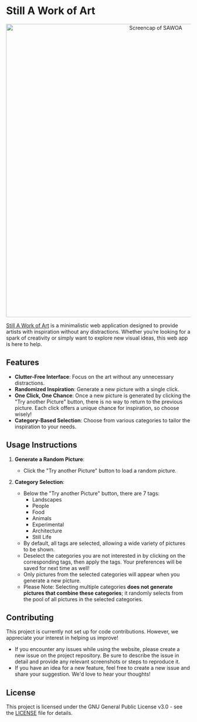 # Still A Work of Art

<p align="center">
<img src="https://github.com/Web-D-By-AB/Still-A-Work-of-Art/assets/67232969/c6da5b91-c641-4858-aa87-158e3a5d51ef" alt="Screencap of SAWOA" width="800"/>
</p>

[Still A Work of Art](https://still-a-work-of-art.netlify.app/) is a minimalistic web application designed to provide artists with inspiration without any distractions. Whether you’re looking for a spark of creativity or simply want to explore new visual ideas, this web app is here to help.

## Features

- **Clutter-Free Interface**: Focus on the art without any unnecessary distractions.
- **Randomized Inspiration**: Generate a new picture with a single click.
- **One Click, One Chance**: Once a new picture is generated by clicking the "Try another Picture" button, there is no way to return to the previous picture. Each click offers a unique chance for inspiration, so choose wisely!
- **Category-Based Selection**: Choose from various categories to tailor the inspiration to your needs.
  
## Usage Instructions

1. **Generate a Random Picture**:
    - Click the "Try another Picture" button to load a random picture.
  
2. **Category Selection**:
    - Below the "Try another Picture" button, there are 7 tags: 
      - Landscapes
      - People
      - Food
      - Animals
      - Experimental
      - Architecture
      - Still Life
    - By default, all tags are selected, allowing a wide variety of pictures to be shown.
    - Deselect the categories you are not interested in by clicking on the corresponding tags, then apply the tags. Your preferences will be saved for next time as well!
    - Only pictures from the selected categories will appear when you generate a new picture.
    - Please Note: Selecting multiple categories **does not generate pictures that combine these categories**; it randomly selects from the pool of all pictures in the selected categories.
  

## Contributing

This project is currently not set up for code contributions. However, we appreciate your interest in helping us improve!

- If you encounter any issues while using the website, please create a new issue on the project repository. Be sure to describe the issue in detail and provide any relevant screenshots or steps to reproduce it.
- If you have an idea for a new feature, feel free to create a new issue and share your suggestion. We'd love to hear your thoughts!

## License

This project is licensed under the GNU General Public License v3.0 - see the [LICENSE](LICENSE) file for details.
